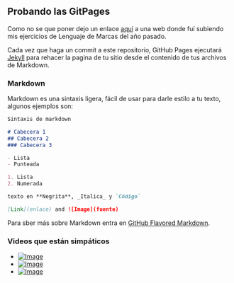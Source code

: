 ## Probando las GitPages
Como no se que poner dejo un enlace [aquí](https://scuesta.neocities.org/) a una web donde fuí subiendo mis ejercicios de Lenguaje de Marcas del año pasado.

Cada vez que haga un commit a este repositorio, GitHub Pages ejecutará [Jekyll](https://jekyllrb.com/) para rehacer la pagina de tu sitio desde el contenido de tus archivos de Markdown.

### Markdown

Markdown es una sintaxis ligera, fácil de usar para darle estilo a tu texto, algunos ejemplos son:

```markdown
Sintaxis de markdown

# Cabecera 1
## Cabecera 2
### Cabecera 3

- Lista 
- Punteada

1. Lista
2. Numerada

texto en **Negrita**, _Italica_ y `Código`

[Link](enlace) and ![Image](fuente)
```

Para sber más sobre Markdown entra en [GitHub Flavored Markdown](https://guides.github.com/features/mastering-markdown/).

### Videos que están simpáticos

- [![Image](https://i.ytimg.com/vi/qatmJtIJAPw/hqdefault.jpg?sqp=-oaymwEjCPYBEIoBSFryq4qpAxUIARUAAAAAGAElAADIQj0AgKJDeAE=&rs=AOn4CLDhpWMTEbMl_nCrrV9T53j0wuNuGg)](https://www.youtube.com/watch?v=qatmJtIJAPw)
- [![Image](https://i.ytimg.com/vi/I53HDr0-Qew/hqdefault.jpg?sqp=-oaymwEjCPYBEIoBSFryq4qpAxUIARUAAAAAGAElAADIQj0AgKJDeAE=&rs=AOn4CLCDMWgwRlDYbfnLbNQsgQPkfh86pg)](https://www.youtube.com/watch?v=I53HDr0-Qew)
- [![Image](https://i.ytimg.com/vi/SDea7laHD4E/hqdefault.jpg?sqp=-oaymwEjCPYBEIoBSFryq4qpAxUIARUAAAAAGAElAADIQj0AgKJDeAE=&rs=AOn4CLDuryA8IudRqnFeczwFh8hwJgd5ig)](https://www.youtube.com/watch?v=SDea7laHD4E)
